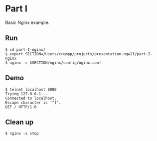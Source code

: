 # Part I

Basic Nginx example.

## Run

```
$ cd part-I-nginx/
$ export SECTION=/Users/crempp/projects/presentation-ngw2f/part-I-nginx
$ nginx -c $SECTION/nginx/config/nginx.conf
```

## Demo

```
$ telnet localhost 8080
Trying 127.0.0.1...
Connected to localhost.
Escape character is '^]'.
GET / HTTP/1.0
```

## Clean up

```
$ nginx -s stop
```
